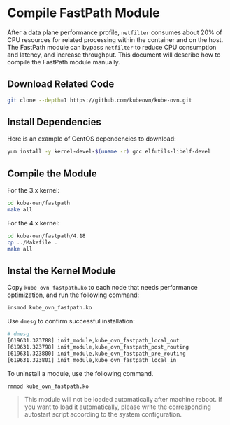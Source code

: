 # Compile FastPath Module

After a data plane performance profile, `netfilter` consumes about 20% of CPU resources for related processing within the container and on the host.
The FastPath module can bypass `netfilter` to reduce CPU consumption and latency, and increase throughput.
This document will describe how to compile the FastPath module manually.

## Download Related Code

```bash
git clone --depth=1 https://github.com/kubeovn/kube-ovn.git
```

## Install Dependencies

Here is an example of CentOS dependencies to download:

```bash
yum install -y kernel-devel-$(uname -r) gcc elfutils-libelf-devel
```

## Compile the Module

For the 3.x kernel:

```bash
cd kube-ovn/fastpath
make all
```

For the 4.x kernel:

```bash
cd kube-ovn/fastpath/4.18
cp ../Makefile .
make all
```

## Instal the Kernel Module

Copy `kube_ovn_fastpath.ko` to each node that needs performance optimization, and run the following command:

```bash
insmod kube_ovn_fastpath.ko
```

Use `dmesg` to confirm successful installation:

```bash
# dmesg
[619631.323788] init_module,kube_ovn_fastpath_local_out
[619631.323798] init_module,kube_ovn_fastpath_post_routing
[619631.323800] init_module,kube_ovn_fastpath_pre_routing
[619631.323801] init_module,kube_ovn_fastpath_local_in
```

To uninstall a module, use the following command.

```bash
rmmod kube_ovn_fastpath.ko
```

> This module will not be loaded automatically after machine reboot. If you want to load it automatically, please write 
> the corresponding autostart script according to the system configuration.
